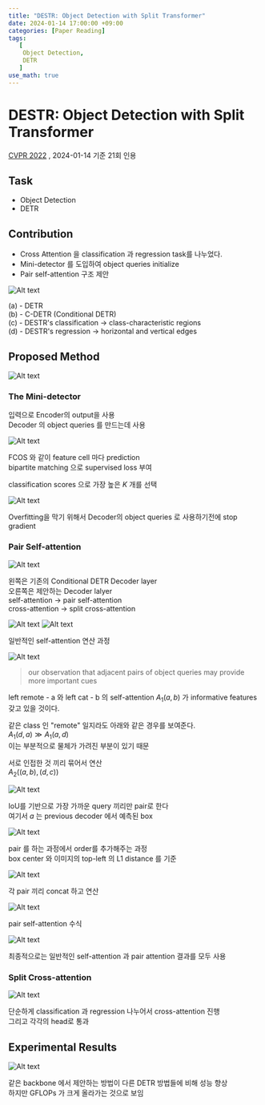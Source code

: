 ```yaml
---
title: "DESTR: Object Detection with Split Transformer"
date: 2024-01-14 17:00:00 +09:00
categories: [Paper Reading]
tags:
   [
    Object Detection,
    DETR
   ]
use_math: true
---   
```

# DESTR: Object Detection with Split Transformer
[CVPR 2022](https://openaccess.thecvf.com/content/CVPR2022/html/He_DESTR_Object_Detection_With_Split_Transformer_CVPR_2022_paper.html)
, 2024-01-14 기준 21회 인용

## Task
- Object Detection
- DETR

## Contribution
- Cross Attention 을 classification 과 regression task를 나누었다.
- Mini-detector 를 도입하여 object queries initialize
- Pair self-attention 구조 제안

![Alt text](/images/destr/fig1_2.png)

(a) - DETR <br>
(b) - C-DETR (Conditional DETR) <br>
(c) - DESTR's classification -> class-characteristic regions<br>
(d) - DESTR's regression -> horizontal and vertical edges

## Proposed Method
![Alt text](/images/destr/fig3.png)

### The Mini-detector
입력으로 Encoder의 output을 사용 <br>
Decoder 의 object queries 를 만드는데 사용

![Alt text](/images/destr/eq1.png)

FCOS 와 같이 feature cell 마다 prediction <br>
bipartite matching 으로 supervised loss 부여

classification scores 으로 가장 높은 $K$ 개를 선택

![Alt text](/images/destr/eq2.png)

Overfitting을 막기 위해서 Decoder의 object queries 로 사용하기전에 stop gradient

### Pair Self-attention

![Alt text](/images/destr/fig4.png)

왼쪽은 기존의 Conditional DETR Decoder layer <br>
오른쪽은 제안하는 Decoder lalyer <br>
self-attention -> pair self-attention <br>
cross-attention -> split cross-attention

![Alt text](/images/destr/eq3.png)
![Alt text](/images/destr/eq4.png)

일반적인 self-attention 연산 과정

![Alt text](/images/destr/fig5.png)

> our observation that adjacent pairs of object queries may provide more important cues

left remote - a 와 left cat - b 의 self-attention $A_1(a,b)$ 가 informative features 갖고 있을 것이다.

같은 class 인 "remote" 일지라도 아래와 같은 경우를 보여준다. <br>
$A_1(d, a) ≫ A_1(a, d)$ <br>
이는 부분적으로 물체가 가려진 부분이 있기 때문

서로 인접한 것 끼리 묶어서 연산 <br>
$A_2((a, b), (d, c))$

![Alt text](/images/destr/iou.png)

IoU를 기반으로 가장 가까운 query 끼리만 pair로 한다 <br>
여기서 $a$ 는 previous decoder 에서 예측된 box

![Alt text](/images/destr/eq5.png)

pair 를 하는 과정에서 order를 추가해주는 과정 <br>
box center 와 이미지의 top-left 의 L1 distance 를 기준

![Alt text](/images/destr/eq6.png)

각 pair 끼리 concat 하고 연산

![Alt text](/images/destr/eq7.png)

pair self-attention 수식

![Alt text](/images/destr/eq8.png)

최종적으로는 일반적인 self-attention 과 pair attention 결과를 모두 사용

### Split Cross-attention

![Alt text](/images/destr/eq9.png)

단순하게 classification 과 regression 나누어서 cross-attention 진행 <br>
그리고 각각의 head로 통과

## Experimental Results
![Alt text](/images/destr/tab4.png)

같은 backbone 에서 제안하는 방법이 다른 DETR 방법들에 비해 성능 향상 <br>
하지만 GFLOPs 가 크게 올라가는 것으로 보임

